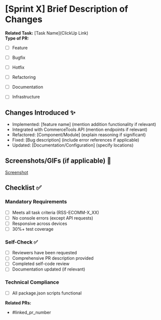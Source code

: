 # [Sprint X] Brief Description of Changes

**Related Task:** [Task Name](ClickUp Link)  
**Type of PR:**
- [ ] Feature
- [ ] Bugfix
- [ ] Hotfix
- [ ] Refactoring
- [ ] Documentation
- [ ] Infrastructure


## Changes Introduced ✨
- Implemented: [feature name] (mention addition functionality if relevant)
- Integrated with CommerceTools API (mention endpoints if relevant)
- Refactored: [Component/Module] (explain reasoning if significant)
- Fixed: [Bug description] (include error references if applicable)
- Updated: [Documentation/Configuration] (specify locations)

## Screenshots/GIFs (if applicable) 📸
[Screenshot](url)

## Checklist ✅
### Mandatory Requirements
- [ ] Meets all task criteria (RSS-ECOMM-X_XX)
- [ ] No console errors (except API requests)
- [ ] Responsive across devices
- [ ] 30%+ test coverage 

### Self-Check ✅ 
- [ ] Reviewers have been requested
- [ ] Comprehensive PR description provided
- [ ] Completed self-code review
- [ ] Documentation updated (if relevant)

### Technical Compliance
- [ ] All package.json scripts functional


**Related PRs:**
- #linked_pr_number  